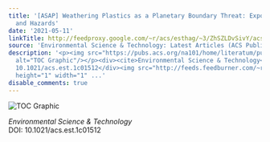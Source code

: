 ```yaml
---
title: '[ASAP] Weathering Plastics as a Planetary Boundary Threat: Exposure, Fate,
  and Hazards'
date: '2021-05-11'
linkTitle: http://feedproxy.google.com/~r/acs/esthag/~3/ZhSZLDvSivY/acs.est.1c01512
source: 'Environmental Science & Technology: Latest Articles (ACS Publications)'
description: '<p><img src="https://pubs.acs.org/na101/home/literatum/publisher/achs/journals/content/esthag/0/esthag.ahead-of-print/acs.est.1c01512/20210511/images/medium/es1c01512_0006.gif"
  alt="TOC Graphic"/></p><div><cite>Environmental Science & Technology</cite></div><div>DOI:
  10.1021/acs.est.1c01512</div><img src="http://feeds.feedburner.com/~r/acs/esthag/~4/ZhSZLDvSivY"
  height="1" width="1" ...'
disable_comments: true
---
```

<p><img src="https://pubs.acs.org/na101/home/literatum/publisher/achs/journals/content/esthag/0/esthag.ahead-of-print/acs.est.1c01512/20210511/images/medium/es1c01512_0006.gif" alt="TOC Graphic"/></p><div><cite>Environmental Science & Technology</cite></div><div>DOI: 10.1021/acs.est.1c01512</div><img src="http://feeds.feedburner.com/~r/acs/esthag/~4/ZhSZLDvSivY" height="1" width="1" ...